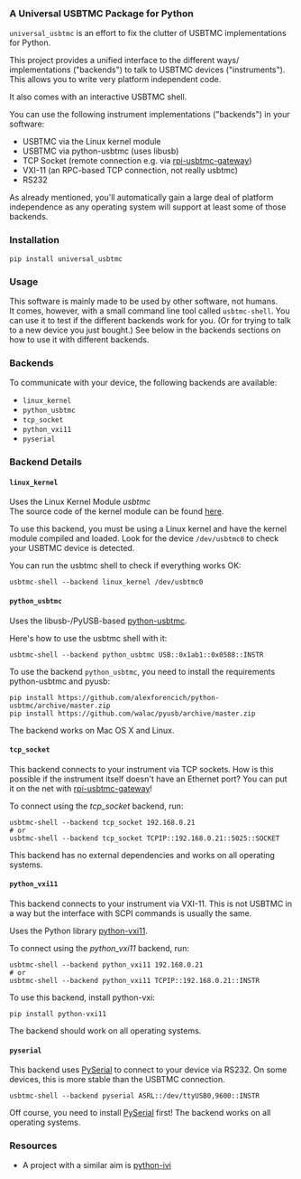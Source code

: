 
### A Universal USBTMC Package for Python

`universal_usbtmc` is an effort to fix the clutter
of USBTMC implementations for Python.

This project provides a unified interface to the different ways/
implementations ("backends") to talk to USBTMC devices ("instruments").
This allows you to write very platform independent code.

It also comes with an interactive USBTMC shell.

You can use the following instrument implementations
("backends") in your software:

* USBTMC via the Linux kernel module
* USBTMC via python-usbtmc (uses libusb)
* TCP Socket (remote connection e.g. via [rpi-usbtmc-gateway][])
* VXI-11 (an RPC-based TCP connection, not really usbtmc)
* RS232

As already mentioned, you'll automatically gain a large deal
of platform independence as any operating system will support
at least some of those backends.

### Installation

    pip install universal_usbtmc

### Usage

This software is mainly made to be used by other software, not humans.  
It comes, however, with a small command line tool called `usbtmc-shell`.
You can use it to test if the different backends work for you.
(Or for trying to talk to a new device you just bought.)
See below in the backends sections on how to use it with different backends.

### Backends

To communicate with your device, the following backends are available:

* `linux_kernel`
* `python_usbtmc`
* `tcp_socket`
* `python_vxi11`
* `pyserial`

### Backend Details

#### `linux_kernel`

Uses the Linux Kernel Module *usbtmc*  
The source code of the kernel module can be found [here][usbtmc.c].

To use this backend, you must be using a Linux kernel
and have the kernel module compiled and loaded.
Look for the device `/dev/usbtmc0` to check
your USBTMC device is detected.

You can run the usbtmc shell to check if everything works OK:

    usbtmc-shell --backend linux_kernel /dev/usbtmc0

#### `python_usbtmc`

Uses the libusb-/PyUSB-based [python-usbtmc][].

Here's how to use the usbtmc shell with it:

    usbtmc-shell --backend python_usbtmc USB::0x1ab1::0x0588::INSTR

To use the backend `python_usbtmc`, you need to install the requirements python-usbtmc and pyusb:

    pip install https://github.com/alexforencich/python-usbtmc/archive/master.zip
    pip install https://github.com/walac/pyusb/archive/master.zip

The backend works on Mac OS X and Linux.

#### `tcp_socket`

This backend connects to your instrument via TCP sockets.
How is this possible if the instrument itself doesn't have an Ethernet port?
You can put it on the net with [rpi-usbtmc-gateway][]!

To connect using the *tcp_socket* backend, run:

    usbtmc-shell --backend tcp_socket 192.168.0.21
    # or
    usbtmc-shell --backend tcp_socket TCPIP::192.168.0.21::5025::SOCKET

This backend has no external dependencies and works on all operating systems.

#### `python_vxi11`

This backend connects to your instrument via VXI-11.
This is not USBTMC in a way but the interface with SCPI commands is usually the same.

Uses the Python library [python-vxi11][].

To connect using the *python_vxi11* backend, run:

    usbtmc-shell --backend python_vxi11 192.168.0.21
    # or
    usbtmc-shell --backend python_vxi11 TCPIP::192.168.0.21::INSTR

To use this backend, install python-vxi:

    pip install python-vxi11

The backend should work on all operating systems.

#### `pyserial`

This backend uses [PySerial][] to connect to your device via RS232.
On some devices, this is more stable than the USBTMC connection.

    usbtmc-shell --backend pyserial ASRL::/dev/ttyUSB0,9600::INSTR

Off course, you need to install [PySerial][] first! The backend works on all operating systems.

### Resources

* A project with a similar aim is [python-ivi](https://github.com/python-ivi/python-ivi)

[usbtmc.c]: https://github.com/torvalds/linux/blob/master/drivers/usb/class/usbtmc.c
[PySerial]: http://pyserial.sourceforge.net/
[python-usbtmc]: https://github.com/python-ivi/python-usbtmc
[python-vxi11]: https://github.com/python-ivi/python-vxi11
[rpi-usbtmc-gateway]: https://github.com/pklaus/rpi-usbtmc-gateway
